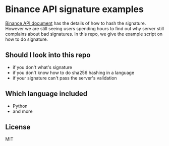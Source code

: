 # Binance API signature examples

[Binance API document](https://binance-docs.github.io/apidocs/spot/en/#signed-trade-user_data-and-margin-endpoint-security) has the details of how to hash the signature.
However we are still seeing users spending hours to find out why server still complains about bad signatures. In this repo, we give the example script on how to do signature.

## Should I look into this repo
- if you don't what's signature
- if you don't know how to do sha256 hashing in a language
- if your signature can't pass the server's validation

## Which language included
- Python
- and more

## License
MIT
